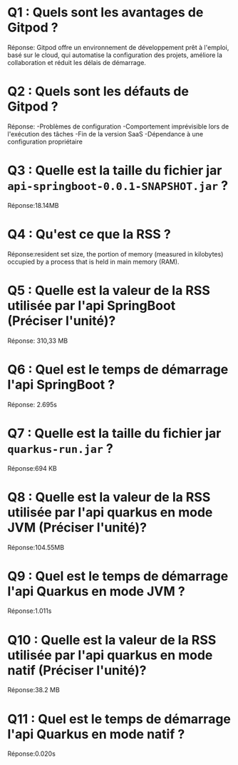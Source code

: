 # Q1 : Quels sont  les avantages de Gitpod ?
Réponse: Gitpod offre un environnement de développement prêt à l'emploi, basé sur le cloud, qui automatise la configuration des projets, améliore la collaboration et réduit les délais de démarrage.

# Q2 : Quels sont les défauts de Gitpod ?
Réponse:
    -Problèmes de configuration
    -Comportement imprévisible lors de l'exécution des tâches
    -Fin de la version SaaS
    -Dépendance à une configuration propriétaire

# Q3 : Quelle est la taille du fichier jar `api-springboot-0.0.1-SNAPSHOT.jar` ?
Réponse:18.14MB

# Q4 : Qu'est ce que  la RSS ?
Réponse:resident set size, the portion of memory (measured in kilobytes) occupied by a process that is held in main memory (RAM).

# Q5 : Quelle est la valeur de la RSS utilisée par l'api SpringBoot (Préciser l'unité)?
Réponse: 310,33 MB

# Q6 : Quel est le temps de démarrage l'api SpringBoot ?
Réponse: 2.695s

# Q7 : Quelle est la taille du fichier jar `quarkus-run.jar` ?
Réponse:694 KB

# Q8 : Quelle est la valeur de la RSS utilisée par l'api quarkus en mode JVM (Préciser l'unité)?
Réponse:104.55MB

# Q9 : Quel est le temps de démarrage l'api Quarkus en mode JVM ?
Réponse:1.011s

# Q10 : Quelle est la valeur de la RSS utilisée par l'api quarkus en mode natif (Préciser l'unité)?
Réponse:38.2 MB

# Q11 : Quel est le temps de démarrage l'api Quarkus en mode natif ?
Réponse:0.020s